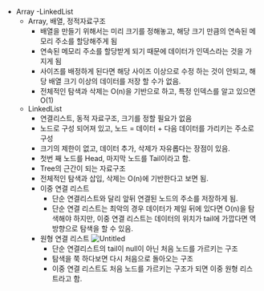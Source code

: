 - Array -LinkedList
  - Array, 배열, 정적자료구조
    - 배열을 만들기 위해서는 미리 크기를 정해놓고, 해당 크기 만큼의 연속된 메모리 주소를 할당해주게 됨
    - 연속된 메모리 주소를 할당받게 되기 때문에 데이터가 인덱스라는 것을 가지게 됨
    - 사이즈를 배정하게 된다면 해당 사이즈 이상으로 수정 하는 것이 안되고, 해당 배열 크기 이상의 데이터를 저장 할 수가 없음.
    - 전체적인 탐색과 삭제는 O(n)을 기반으로 하고, 특정 인덱스를 알고 있으면 O(1)
  - LinkedList
    - 연결리스트, 동적 자료구조, 크기를 정할 필요가 없음
    - 노드로 구성 되어져 있고, 노드 = 데이터 + 다음 데이터를 가리키는 주소로 구성
    - 크기의 제한이 없고, 데이터 추가, 삭제가 자유롭다는 장점이 있음.
    - 첫번 째 노드를 Head, 마지막 노드를 Tail이라고 함.
    - Tree의 근간이 되는 자료구조
    - 전체적인 탐색과 삽입, 삭제는 O(n)에 기반한다고 보면 됨.
    - 이중 연결 리스트
      - 단순 연결리스트와 달리 앞뒤 연결된 노드의 주소를 저장하게 됨.
      - 단순 연결 리스트는 최악의 경우 데이터가 제일 뒤에 있다면 O(n)을 탐색해야 하지만, 이중 연결 리스트는 데이터의 위치가 tail에 가깝다면 역방향으로 탐색을 할 수 있음.
    - 원형 연결 리스트
      ![Untitled](https://s3-us-west-2.amazonaws.com/secure.notion-static.com/0d1d2b21-8a8a-4c17-9853-04e764bf345c/Untitled.png)
      - 단순 연결리스트의 tail이 null이 아닌 처음 노드를 가르키는 구조
      - 탐색을 쭉 하다보면 다시 처음으로 돌아오는 구조
      - 이중 연결 리스트도 처음 노드를 가르키는 구조가 되면 이중 원형 리스트라고 함.
